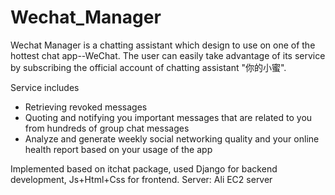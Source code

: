 # Wechat_Manager
Wechat Manager is a chatting assistant which design to use on one of the hottest chat app--WeChat.
The user can easily take advantage of its service by subscribing the official account of chatting assistant "你的小蜜".

Service includes
- Retrieving revoked messages
- Quoting and notifying you important messages that are related to you from hundreds of group chat messages
- Analyze and generate weekly social networking quality and your online health report based on your usage of the app

Implemented based on itchat package, used Django for backend development, Js+Html+Css for frontend.
Server: Ali EC2 server
